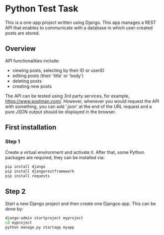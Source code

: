 # Python Test Task
This is a one-app project written using Django. This app manages a REST API that enables to communicate with a database in which user-created posts are stored.   

## Overview
API functionalities include:
* viewing posts, selecting by their ID or userID
* editing posts (their 'title' or 'body')
* deleting posts
* creating new posts

The API can be tested using 3rd party services, for example, https://www.postman.com/.
However, whenever you would request the API with something, you can add '.json' at the end of the URL request and a pure JSON output should be displayed in the browser.

## First installation
### Step 1
Create a virtual environment and activate it. After that, some Python packages are required, they can be installed via:
```bash
pip install django
pip install djangorestframework
pip install requests 
```
## Step 2
Start a new Django project and then create one Djangoo app. This can be done by:
```bash
django-admin startproject myproject
cd myproject
python manage.py startapp myapp
```
